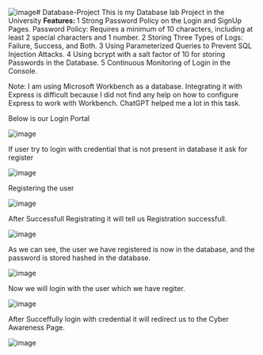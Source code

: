 ![image](https://github.com/hanzalaghayasabbasi/Database-Project/assets/123712590/187ee5ca-1a4a-45db-ae37-05209fb26eed)# Database-Project
This is my Database lab Project in the University
<b> Features: </b>
1 Strong Password Policy on the Login and SignUp Pages.
Password Policy: Requires a minimum of 10 characters, including at least 2 special characters and 1 number.
2 Storing Three Types of Logs: Failure, Success, and Both.
3 Using Parameterized Queries to Prevent SQL Injection Attacks.
4 Using bcrypt with a salt factor of 10 for storing Passwords in the Database.
5 Continuous Monitoring of Login in the Console.

Note: I am using Microsoft Workbench as a database. Integrating it with Express is difficult because I did not find any help on how to configure Express to work with Workbench. ChatGPT helped me a lot in this task.

Below is our Login Portal

![image](https://github.com/hanzalaghayasabbasi/Database-Project/assets/123712590/b5361f52-0b0e-4162-8c38-b41401335a47)

If user try to login with credential that is not present in database it ask for register

![image](https://github.com/hanzalaghayasabbasi/Database-Project/assets/123712590/14d5dd71-26c0-4c90-82ea-2a0d7932fa1d)

Registering the user

![image](https://github.com/hanzalaghayasabbasi/Database-Project/assets/123712590/66ddc8b2-a584-44c9-a2ca-8ebd5a44e2b6)

After Successfull Registrating it will tell us Registration successfull.

![image](https://github.com/hanzalaghayasabbasi/Database-Project/assets/123712590/f4f97ccb-3eb9-4b5e-ad05-958783167f5e)

As we can see, the user we have registered is now in the database, and the password is stored hashed in the database.

![image](https://github.com/hanzalaghayasabbasi/Database-Project/assets/123712590/14b08778-0d0f-4ee6-b39a-44da0eeaeada)

Now we will login with the user which we have regiter.

![image](https://github.com/hanzalaghayasabbasi/Database-Project/assets/123712590/fd0da759-b466-4ac4-bc2f-ac2de9844a4e)

After Succeffully login with credential it will redirect us to the Cyber Awareness Page.

![image](https://github.com/hanzalaghayasabbasi/Database-Project/assets/123712590/e3397e7a-8fd6-434e-84ff-e8580421853f)






